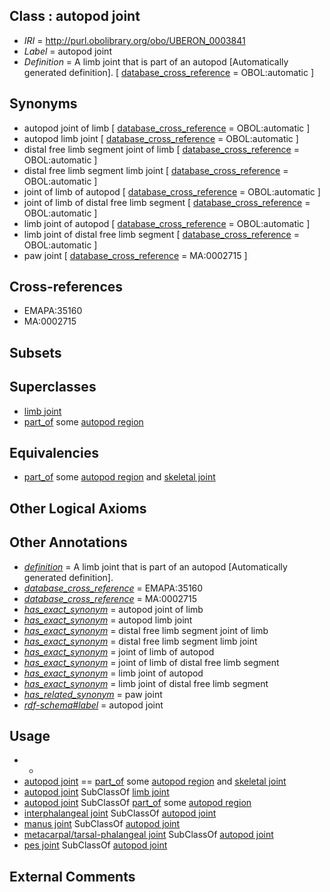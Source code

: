 
## Class : autopod joint

 * *IRI* = http://purl.obolibrary.org/obo/UBERON_0003841
 * *Label* = autopod joint
 * *Definition* = A limb joint that is part of an autopod [Automatically generated definition]. [ [database_cross_reference](../../ef/oboInOwl#hasDbXref.md) = OBOL:automatic ]

## Synonyms

 * autopod joint of limb [ [database_cross_reference](../../ef/oboInOwl#hasDbXref.md) = OBOL:automatic ]
 * autopod limb joint [ [database_cross_reference](../../ef/oboInOwl#hasDbXref.md) = OBOL:automatic ]
 * distal free limb segment joint of limb [ [database_cross_reference](../../ef/oboInOwl#hasDbXref.md) = OBOL:automatic ]
 * distal free limb segment limb joint [ [database_cross_reference](../../ef/oboInOwl#hasDbXref.md) = OBOL:automatic ]
 * joint of limb of autopod [ [database_cross_reference](../../ef/oboInOwl#hasDbXref.md) = OBOL:automatic ]
 * joint of limb of distal free limb segment [ [database_cross_reference](../../ef/oboInOwl#hasDbXref.md) = OBOL:automatic ]
 * limb joint of autopod [ [database_cross_reference](../../ef/oboInOwl#hasDbXref.md) = OBOL:automatic ]
 * limb joint of distal free limb segment [ [database_cross_reference](../../ef/oboInOwl#hasDbXref.md) = OBOL:automatic ]
 * paw joint [ [database_cross_reference](../../ef/oboInOwl#hasDbXref.md) = MA:0002715 ]

## Cross-references

 * EMAPA:35160
 * MA:0002715

## Subsets


## Superclasses

 * [limb joint](../../UBERON/57/UBERON_0003657.md)
 * [part_of](../../BFO/50/BFO_0000050.md) some [autopod region](../../UBERON/70/UBERON_0002470.md)

## Equivalencies

 * [part_of](../../BFO/50/BFO_0000050.md) some [autopod region](../../UBERON/70/UBERON_0002470.md) and [skeletal joint](../../UBERON/82/UBERON_0000982.md)

## Other Logical Axioms


## Other Annotations

 * *[definition](../../IAO/15/IAO_0000115.md)* = A limb joint that is part of an autopod [Automatically generated definition].
 * *[database_cross_reference](../../ef/oboInOwl#hasDbXref.md)* = EMAPA:35160
 * *[database_cross_reference](../../ef/oboInOwl#hasDbXref.md)* = MA:0002715
 * *[has_exact_synonym](../../ym/oboInOwl#hasExactSynonym.md)* = autopod joint of limb
 * *[has_exact_synonym](../../ym/oboInOwl#hasExactSynonym.md)* = autopod limb joint
 * *[has_exact_synonym](../../ym/oboInOwl#hasExactSynonym.md)* = distal free limb segment joint of limb
 * *[has_exact_synonym](../../ym/oboInOwl#hasExactSynonym.md)* = distal free limb segment limb joint
 * *[has_exact_synonym](../../ym/oboInOwl#hasExactSynonym.md)* = joint of limb of autopod
 * *[has_exact_synonym](../../ym/oboInOwl#hasExactSynonym.md)* = joint of limb of distal free limb segment
 * *[has_exact_synonym](../../ym/oboInOwl#hasExactSynonym.md)* = limb joint of autopod
 * *[has_exact_synonym](../../ym/oboInOwl#hasExactSynonym.md)* = limb joint of distal free limb segment
 * *[has_related_synonym](../../ym/oboInOwl#hasRelatedSynonym.md)* = paw joint
 * *[rdf-schema#label](../../el/rdf-schema#label.md)* = autopod joint

## Usage

 * -
 * [autopod joint](../../UBERON/41/UBERON_0003841.md) == [part_of](../../BFO/50/BFO_0000050.md) some [autopod region](../../UBERON/70/UBERON_0002470.md) and [skeletal joint](../../UBERON/82/UBERON_0000982.md)
 * [autopod joint](../../UBERON/41/UBERON_0003841.md) SubClassOf [limb joint](../../UBERON/57/UBERON_0003657.md)
 * [autopod joint](../../UBERON/41/UBERON_0003841.md) SubClassOf [part_of](../../BFO/50/BFO_0000050.md) some [autopod region](../../UBERON/70/UBERON_0002470.md)
 * [interphalangeal joint](../../UBERON/58/UBERON_0006658.md) SubClassOf [autopod joint](../../UBERON/41/UBERON_0003841.md)
 * [manus joint](../../UBERON/89/UBERON_0001489.md) SubClassOf [autopod joint](../../UBERON/41/UBERON_0003841.md)
 * [metacarpal/tarsal-phalangeal joint](../../UBERON/59/UBERON_0009559.md) SubClassOf [autopod joint](../../UBERON/41/UBERON_0003841.md)
 * [pes joint](../../UBERON/87/UBERON_0001487.md) SubClassOf [autopod joint](../../UBERON/41/UBERON_0003841.md)

## External Comments

